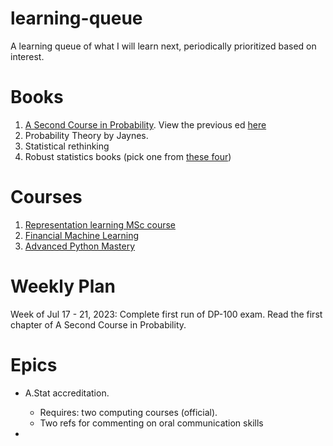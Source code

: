 # learning-queue
A learning queue of what I will learn next, periodically prioritized based on interest.

# Books
1. [A Second Course in Probability](https://www.amazon.ca/dp/1009179918/?coliid=I3E1UXZJ64ISL3&colid=1ERZ61T8EYE1O&psc=1&ref_=list_c_wl_lv_ov_lig_dp_it). View the previous ed [here](https://people.bu.edu/pekoz/A_Second_Course_in_Probability-Ross-Pekoz.pdf)
2. Probability Theory by Jaynes.
3. Statistical rethinking
4. Robust statistics books (pick one from [these four](https://aakinshin.net/posts/robust-statistics-books/))

# Courses 
1. [Representation learning MSc course](https://github.com/HHU-MMBS/RepresentationLearning_SS2023)
2. [Financial Machine Learning](https://papers.ssrn.com/sol3/papers.cfm?abstract_id=4501707)
3. [Advanced Python Mastery](https://github.com/dabeaz-course/python-mastery#readme)

# Weekly Plan
Week of Jul 17 - 21, 2023: Complete first run of DP-100 exam. Read the first chapter of A Second Course in Probability. 

# Epics
- A.Stat accreditation.
  - Requires: two computing courses (official).
  - Two refs for commenting on oral communication skills

- 
